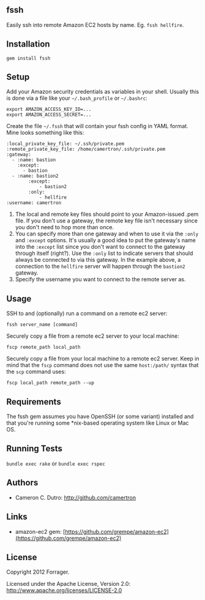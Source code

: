 ## fssh

Easily ssh into remote Amazon EC2 hosts by name.  Eg. `fssh hellfire`.

## Installation

`gem install fssh`

## Setup

Add your Amazon security credentials as variables in your shell.  Usually this is done via a file like your `~/.bash_profile` or `~/.bashrc`:

```
export AMAZON_ACCESS_KEY_ID=...
export AMAZON_ACCESS_SECRET=...
```

Create the file `~/.fssh` that will contain your fssh config in YAML format.  Mine looks something like this:

```
:local_private_key_file: ~/.ssh/private.pem
:remote_private_key_file: /home/camertron/.ssh/private.pem
:gateway:
  - :name: bastion
    :except:
      - bastion
  - :name: bastion2
		:except:
			- bastion2
		:only:
			- hellfire
:username: camertron
```

1.  The local and remote key files should point to your Amazon-issued .pem file.  If you don't use a gateway, the remote key file isn't necessary since you don't need to hop more than once.
2.  You can specify more than one gateway and when to use it via the `:only` and `:except` options.  It's usually a good idea to put the gateway's name into the `:except` list since you don't want to connect to the gateway through itself (right?).  Use the `:only` list to indicate servers that should always be connected to via this gateway.  In the example above, a connection to the `hellfire` server will happen through the `bastion2` gateway.
3.  Specify the username you want to connect to the remote server as.

## Usage

SSH to and (optionally) run a command on a remote ec2 server:

`fssh server_name [command]`

Securely copy a file from a remote ec2 server to your local machine:

`fscp remote_path local_path`

Securely copy a file from your local machine to a remote ec2 server. Keep in mind that the `fscp` command does not use the same `host:/path/` syntax that the `scp` command uses:

`fscp local_path remote_path --up`

## Requirements

The fssh gem assumes you have OpenSSH (or some variant) installed and that you're running some *nix-based operating system like Linux or Mac OS.

## Running Tests

`bundle exec rake` or `bundle exec rspec`

## Authors

* Cameron C. Dutro: http://github.com/camertron

## Links
* amazon-ec2 gem: [https://github.com/grempe/amazon-ec2](https://github.com/grempe/amazon-ec2)

## License

Copyright 2012 Forrager.

Licensed under the Apache License, Version 2.0: http://www.apache.org/licenses/LICENSE-2.0
